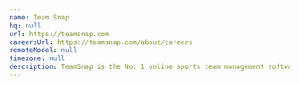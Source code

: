 ```yaml
---
name: Team Snap
hq: null
url: https://teamsnap.com
careersUrl: https://teamsnap.com/about/careers
remoteModel: null
timezone: null
description: TeamSnap is the No. 1 online sports team management software. 80% remote employees.
---
```

